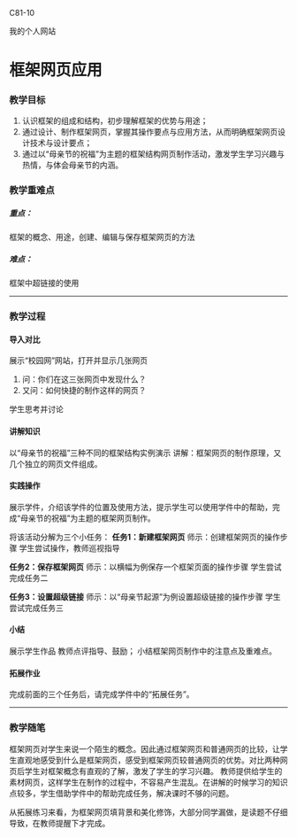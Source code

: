 C81-10

我的个人网站

# 框架网页应用

### 教学目标

1. 认识框架的组成和结构，初步理解框架的优势与用途；
2. 通过设计、制作框架网页，掌握其操作要点与应用方法，从而明确框架网页设计技术与设计要点；
3. 通过以“母亲节的祝福”为主题的框架结构网页制作活动，激发学生学习兴趣与热情，与体会母亲节的内涵。

### 教学重难点

##### 重点：

框架的概念、用途，创建、编辑与保存框架网页的方法
##### 难点：
框架中超链接的使用

------

### 教学过程

#### 导入对比
展示“校园网”网站，打开并显示几张网页

1. 问：你们在这三张网页中发现什么？
2. 又问：如何快捷的制作这样的网页？

学生思考并讨论

#### 讲解知识
以“母亲节的祝福”三种不同的框架结构实例演示
讲解：框架网页的制作原理，又几个独立的网页文件组成。

#### 实践操作
展示学件，介绍该学件的位置及使用方法，提示学生可以使用学件中的帮助，完成“母亲节的祝福”为主题的框架网页制作。

将该活动分解为三个小任务：
**任务1：新建框架网页**
师示：创建框架网页的操作步骤
学生尝试操作，教师巡视指导

**任务2：保存框架网页**
师示：以横幅为例保存一个框架页面的操作步骤
学生尝试完成任务二

**任务3：设置超级链接**
师示：以“母亲节起源”为例设置超级链接的操作步骤
学生尝试完成任务三

#### 小结
展示学生作品
教师点评指导、鼓励；
小结框架网页制作中的注意点及重难点。

#### 拓展作业
完成前面的三个任务后，请完成学件中的“拓展任务”。



------

### 教学随笔

框架网页对学生来说一个陌生的概念。因此通过框架网页和普通网页的比较，让学生直观地感受到什么是框架网页，感受到框架网页较普通网页的优势。对比两种网页后学生对框架概念有直观的了解，激发了学生的学习兴趣。
教师提供给学生的素材网页，这样学生在制作的过程中，不容易产生混乱。在讲解的时候学习的知识点较多，学生借助学件中的帮助完成任务，解决课时不够的问题。

从拓展练习来看，为框架网页填背景和美化修饰，大部分同学漏做，是读题不仔细导致，在教师提醒下才完成。
